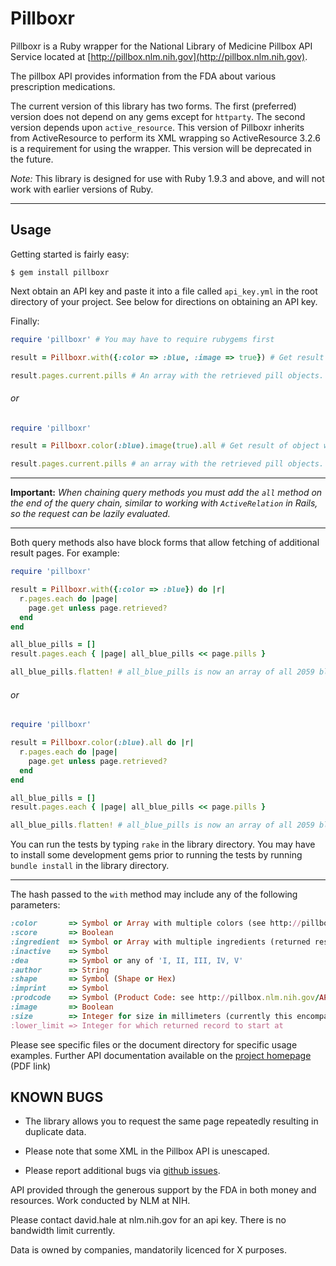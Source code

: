 # Pillboxr

Pillboxr is a Ruby wrapper for the National Library of Medicine Pillbox API Service located at [http://pillbox.nlm.nih.gov](http://pillbox.nlm.nih.gov).

The pillbox API provides information from the FDA about various prescription medications.

The current version of this library has two forms.  The first (preferred) version does not depend on any gems except for `httparty`.  The second version depends upon `active_resource`.  This version of Pillboxr inherits from ActiveResource to perform its XML wrapping so ActiveResource 3.2.6 is a requirement for using the wrapper. This version will be deprecated in the future.

*Note:* This library is designed for use with Ruby 1.9.3 and above, and will not work with earlier versions of Ruby.

***

## Usage

Getting started is fairly easy:

	$ gem install pillboxr

Next obtain an API key and paste it into a file called `api_key.yml` in the root directory of your project. See below for directions on obtaining an API key.

Finally:

```ruby
require 'pillboxr' # You may have to require rubygems first

result = Pillboxr.with({:color => :blue, :image => true}) # Get result object with one page of blue pills with images.

result.pages.current.pills # An array with the retrieved pill objects.
```

###### or

```ruby
require 'pillboxr'

result = Pillboxr.color(:blue).image(true).all # Get result of object with one page of blue pills with images associated.

result.pages.current.pills # an array with the retrieved pill objects.
```

***

**Important:** *When chaining query methods you must add the `all` method on the end of the query chain, similar to working with `ActiveRelation` in Rails, so the request can be lazily evaluated.*

***

Both query methods also have block forms that allow fetching of additional result pages. For example:

```ruby
require 'pillboxr'

result = Pillboxr.with({:color => :blue}) do |r|
  r.pages.each do |page|
    page.get unless page.retrieved?
  end
end

all_blue_pills = []
result.pages.each { |page| all_blue_pills << page.pills }

all_blue_pills.flatten! # all_blue_pills is now an array of all 2059 blue pills.
```

###### or

```ruby
require 'pillboxr'

result = Pillboxr.color(:blue).all do |r|
  r.pages.each do |page|
    page.get unless page.retrieved?
  end
end

all_blue_pills = []
result.pages.each { |page| all_blue_pills << page.pills }

all_blue_pills.flatten! # all_blue_pills is now an array of all 2059 blue pills.
```

You can run the tests by typing `rake` in the library directory.  You may have to install some development gems prior to running the tests by running `bundle install` in the library directory.

***

The hash passed to the `with` method may include any of the following parameters:

```ruby
:color       => Symbol or Array with multiple colors (see http://pillbox.nlm.nih.gov/API-documentation.html)
:score       => Boolean
:ingredient  => Symbol or Array with multiple ingredients (returned results include all ingredients)
:inactive    => Symbol
:dea         => Symbol or any of 'I, II, III, IV, V'
:author      => String
:shape       => Symbol (Shape or Hex)
:imprint     => Symbol
:prodcode    => Symbol (Product Code: see http://pillbox.nlm.nih.gov/API-documentation.html)
:image       => Boolean
:size        => Integer for size in millimeters (currently this encompasses a range of +/- 2 mm)
:lower_limit => Integer for which returned record to start at
```

Please see specific files or the document directory for specific usage examples. Further API documentation available on the  [project homepage](http://pillbox.nlm.nih.gov/NLM_Pillbox_API_documentation_v2_2011.09.27.pdf) (PDF link)

## KNOWN BUGS

* The library allows you to request the same page repeatedly resulting in duplicate data.

* Please note that some XML in the Pillbox API is unescaped.

* Please report additional bugs via [github issues](https://github.com/kgautreaux/pillboxr/issues).

API provided through the generous support by the FDA in both money and resources. Work conducted by NLM at NIH.

Please contact david.hale at nlm.nih.gov for an api key. There is no bandwidth limit currently.

Data is owned by companies, mandatorily licenced for X purposes.